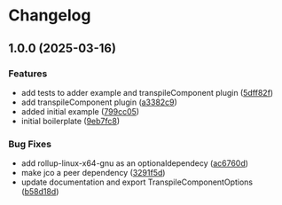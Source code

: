 # Changelog

## 1.0.0 (2025-03-16)


### Features

* add tests to adder example and transpileComponent plugin ([5dff82f](https://github.com/rioam2/rollup-plugin-jco/commit/5dff82f31990259117fa7c49edd18afc8420e8fa))
* add transpileComponent plugin ([a3382c9](https://github.com/rioam2/rollup-plugin-jco/commit/a3382c9d06364ab7fd54fcec7e1618f3e15c2f48))
* added initial example ([799cc05](https://github.com/rioam2/rollup-plugin-jco/commit/799cc05121610684b987df636e435c78f95da2a4))
* initial boilerplate ([9eb7fc8](https://github.com/rioam2/rollup-plugin-jco/commit/9eb7fc88d0eaf251e5501b2548bc6134b2874eec))


### Bug Fixes

* add rollup-linux-x64-gnu as an optionaldependecy ([ac6760d](https://github.com/rioam2/rollup-plugin-jco/commit/ac6760db803dd30712f49930af361195575ee595))
* make jco a peer dependency ([3291f5d](https://github.com/rioam2/rollup-plugin-jco/commit/3291f5dbd93e97a8b34d8d577cbba7961a2c41e3))
* update documentation and export TranspileComponentOptions ([b58d18d](https://github.com/rioam2/rollup-plugin-jco/commit/b58d18d69a8044b4232ddc8ab6ab26e3d5bea982))
